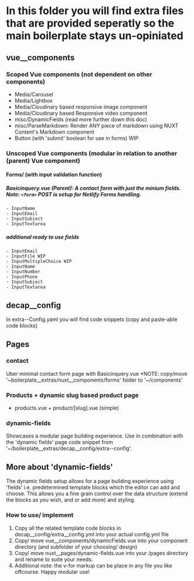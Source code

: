 # In this folder you will find extra files that are provided seperatly so the main boilerplate stays un-opiniated

## vue__components

### Scoped Vue components (not dependent on other components)

- Media/Carousel
- Media/Lightbox
- Media/Cloudinary based responsive image component
- Media/Cloudinary based Responsive video component
- misc/DynamicFields (read more further down this doc)
- misc/ParseMarkdown: Render ANY piece of markdown using NUXT Content's Markdown component
- Button (with 'submit' boolean for use in forms) WIP

### Unscoped Vue components (modular in relation to another (parent) Vue component)

#### Forms/ (with input validation function)

##### Basicinquery.vue (Parent): A contact form with just the minium fields. *Note: `<form>` POST is setup for Netlify Forms handling.*

    - InputName
    - InputEmail
    - InputSubject
    - InputTextarea

##### additional ready to use fields

    - InputEmail
    - InputFile WIP
    - InputMultipleChoice WIP
    - InputName
    - InputNumber
    - InputPhone
    - InputSubject
    - InputTextarea

## decap__config

In extra--Config.yaml you will find code snippets (copy and paste-able code blocks)

## Pages

### contact

Uber minimal contact form page with Basicinquery.vue
*NOTE: copy/move '~boilerplate__extras/nuxt__components/forms' folder to '~/components'

### Products + dynamic slug based product page

- products.vue + product/[slug].vue (simple)

### dynamic-fields

Showcases a modular page building experience. Use in combination with the 'dynamic fields' page code snippet from '~/boilerplate__extras/decap__config/extra--config'.



## More about 'dynamic-fields'

The dynamic fields setup allows for a page building experience using 'fields' i.e. predetermined template blocks which the editor can add and choose. This allows you a fine grain control over the data structure (extend the blocks as you wish, and or add more) and styling.

### How to use/ implement
1. Copy all the related template code blocks in decap__config/extra__config.yml into your actual config.yml file
2. Copy/ move vue__components/dynamicFields.vue into your component directory (and subfolder of your choosing/ design) 
3. Copy/ move nuxt__pages/dynamic-fields.vue into your /pages directory and rename to suite your needs.
4. Additional note: the v-for markup can be place in any file you like offcourse. Happy modular use! 